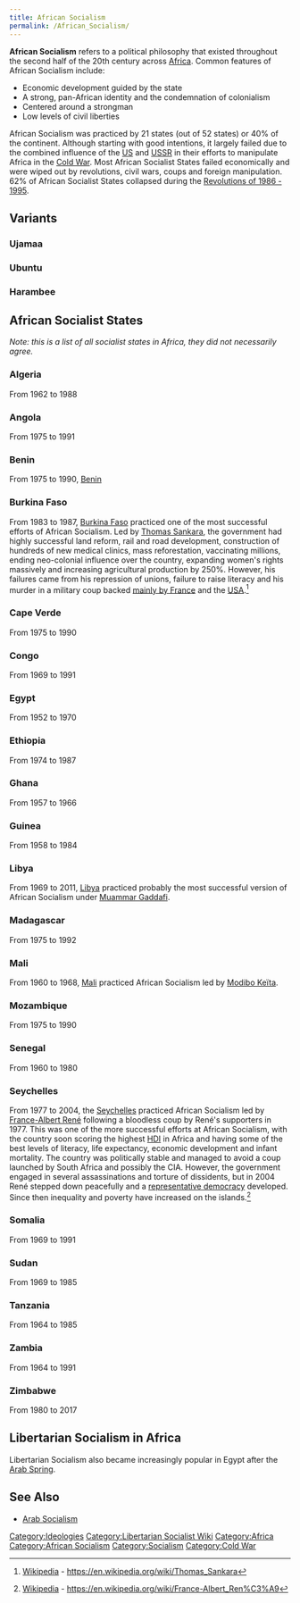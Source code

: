 ```yaml
---
title: African Socialism
permalink: /African_Socialism/
---
```


**African Socialism** refers to a political philosophy that existed
throughout the second half of the 20th century across
[Africa](Africa.md "wikilink"). Common features of African Socialism
include:

- Economic development guided by the state
- A strong, pan-African identity and the condemnation of colonialism
- Centered around a strongman
- Low levels of civil liberties

African Socialism was practiced by 21 states (out of 52 states) or 40%
of the continent. Although starting with good intentions, it largely
failed due to the combined influence of the
[US](Timeline_of_US_Imperialism.md "wikilink") and
[USSR](Timeline_of_USSR_Imperialism.md "wikilink") in their efforts to
manipulate Africa in the [Cold War](Cold_War.md "wikilink"). Most African
Socialist States failed economically and were wiped out by revolutions,
civil wars, coups and foreign manipulation. 62% of African Socialist
States collapsed during the [Revolutions of 1986 -
1995](Revolutions_of_1986_-_1995.md "wikilink").

## Variants

### Ujamaa

### Ubuntu

### Harambee

## African Socialist States

*Note: this is a list of all socialist states in Africa, they did not
necessarily agree.*

### Algeria

From 1962 to 1988

### Angola

From 1975 to 1991

### Benin

From 1975 to 1990, [Benin](Benin.md "wikilink")

### Burkina Faso

From 1983 to 1987, [Burkina Faso](Burkina_Faso.md "wikilink") practiced one
of the most successful efforts of African Socialism. Led by [Thomas
Sankara](Thomas_Sankara.md "wikilink"), the government had highly
successful land reform, rail and road development, construction of
hundreds of new medical clinics, mass reforestation, vaccinating
millions, ending neo-colonial influence over the country, expanding
women's rights massively and increasing agricultural production by 250%.
However, his failures came from his repression of unions, failure to
raise literacy and his murder in a military coup backed [mainly by
France](Françafrique.md "wikilink") and the
[USA](Timeline_of_US_Imperialism.md "wikilink").[^1]

### Cape Verde

From 1975 to 1990

### Congo

From 1969 to 1991

### Egypt

From 1952 to 1970

### Ethiopia

From 1974 to 1987

### Ghana

From 1957 to 1966

### Guinea

From 1958 to 1984

### Libya

From 1969 to 2011, [Libya](Libya.md "wikilink") practiced probably the most
successful version of African Socialism under [Muammar
Gaddafi](Muammar_Gaddafi.md "wikilink").

### Madagascar

From 1975 to 1992

### Mali

From 1960 to 1968, [Mali](Mali.md "wikilink") practiced African Socialism
led by [Modibo Keïta](Modibo_Keïta.md "wikilink").

### Mozambique

From 1975 to 1990

### Senegal

From 1960 to 1980

### Seychelles

From 1977 to 2004, the [Seychelles](Seychelles.md "wikilink") practiced
African Socialism led by [France-Albert
René](France-Albert_René.md "wikilink") following a bloodless coup by
René's supporters in 1977. This was one of the more successful efforts
at African Socialism, with the country soon scoring the highest
[HDI](Human_Development_Index.md "wikilink") in Africa and having some of
the best levels of literacy, life expectancy, economic development and
infant mortality. The country was politically stable and managed to
avoid a coup launched by South Africa and possibly the CIA. However, the
government engaged in several assassinations and torture of dissidents,
but in 2004 René stepped down peacefully and a [representative
democracy](Representative_Democracy.md "wikilink") developed. Since then
inequality and poverty have increased on the islands.[^2]

### Somalia

From 1969 to 1991

### Sudan

From 1969 to 1985

### Tanzania

From 1964 to 1985

### Zambia

From 1964 to 1991

### Zimbabwe

From 1980 to 2017

## Libertarian Socialism in Africa

Libertarian Socialism also became increasingly popular in Egypt after
the [Arab Spring](Arab_Spring.md "wikilink").

## See Also

- [Arab Socialism](Arab_Socialism.md "wikilink")

[Category:Ideologies](Category:Ideologies.md "wikilink")
[Category:Libertarian Socialist
Wiki](Category:Libertarian_Socialist_Wiki.md "wikilink")
[Category:Africa](Category:Africa.md "wikilink") [Category:African
Socialism](Category:African_Socialism.md "wikilink")
[Category:Socialism](Category:Socialism.md "wikilink") [Category:Cold
War](Category:Cold_War.md "wikilink")

[^1]: [Wikipedia](Wikipedia.md "wikilink") -
    <https://en.wikipedia.org/wiki/Thomas_Sankara>

[^2]: [Wikipedia](Wikipedia.md "wikilink") -
    <https://en.wikipedia.org/wiki/France-Albert_Ren%C3%A9>